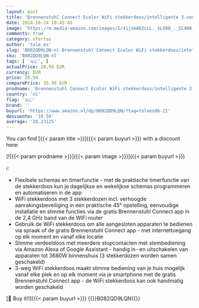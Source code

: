 ```yaml
---
layout: post
title: 'Brennenstuhl Connect Ecolor WiFi stekkerdoos/intelligente 3-voudige verdeeldoos  2 4 GHz WiFi  compatibel met Alexa en Google Assistant  gratis app  1 5m kabel  wit/zwart'
date: 2024-10-24 10:45:45
image: 'https://m.media-amazon.com/images/I/41jsbADZcLL._SL500_._SL400_.jpg'
comments: true
category: ofertas
author: 'tole.es'
slug: 'B082QD9LQN-nl Brennenstuhl Connect Ecolor WiFi stekkerdoos/intelligente...'
sku: 'B082QD9LQN-nl'
tags: [ '🇳🇱', ]
actualPrice: 28.94 EUR
currency: EUR
price: 28.94
comparePrice: 35.99 EUR
prodname: 'Brennenstuhl Connect Ecolor WiFi stekkerdoos/intelligente 3-voudige verdeeldoos  2 4 GHz WiFi  compatibel met Alexa en Google Assistant  gratis app  1 5m kabel  wit/zwart'
country: 'nl'
flag: '🇳🇱'
brand: ''
buyurl: 'https://www.amazon.nl/dp/B082QD9LQN/?tag=tolees0b-21'
descuento: '19.59'
average: '28.23125'
---
```


You can find [{{< param title >}}]({{< param buyurl >}}) with a discount here:

[![{{< param prodname >}}]({{< param image >}})]({{< param buyurl >}})

ℹ️:

- Flexibele schemas en timerfunctie - met de praktische timerfunctie van de stekkerdoos kun je dagelijkse en wekelijkse schemas programmeren en automatiseren in de app
- WiFi stekkerdoos met 3 stekkerdozen incl. verhoogde aanrakingsbeveiliging in een praktische 45° opstelling, eenvoudige installatie en slimme functies via de gratis Brennenstuhl Connect app in de 2,4 GHz band van de WiFi router
- Gebruik de WiFi stekkerdoos om alle aangesloten apparaten te bedienen via spraak of de gratis Brennenstuhl Connect app - met internettoegang op elk moment en vanaf elke locatie
- Slimme verdeeldoos met meerdere stopcontacten met stembediening via Amazon Alexa of Google Assistant - handig in- en uitschakelen van apparaten tot 3680W binnenshuis (3 stekkerdozen worden samen geschakeld)
- 3-weg WiFi stekkerdoos maakt slimme bediening van je huis mogelijk vanaf elke plek en op elk moment via je smartphone met de gratis Brennenstuhl Connect app - de WiFi stekkerdoos kan ook handmatig worden geschakeld

[🛒 Buy it!!]({{< param buyurl >}})
{{<world>}}B082QD9LQN{{</world>}}
